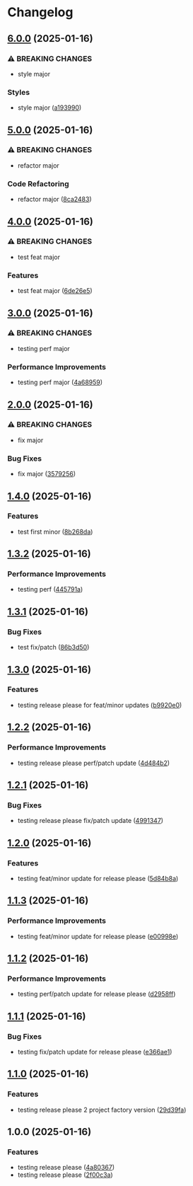 # Changelog

## [6.0.0](https://github.com/cecuevas-hblf/test-dependabot-groups/compare/v5.0.0...v6.0.0) (2025-01-16)


### ⚠ BREAKING CHANGES

* style major

### Styles

* style major ([a193990](https://github.com/cecuevas-hblf/test-dependabot-groups/commit/a193990a7300a33ca663feeb1b0cf880b28e7494))

## [5.0.0](https://github.com/cecuevas-hblf/test-dependabot-groups/compare/v4.0.0...v5.0.0) (2025-01-16)


### ⚠ BREAKING CHANGES

* refactor major

### Code Refactoring

* refactor major ([8ca2483](https://github.com/cecuevas-hblf/test-dependabot-groups/commit/8ca2483267af4e73ffed9f2b6ef3296b545e5da8))

## [4.0.0](https://github.com/cecuevas-hblf/test-dependabot-groups/compare/v3.0.0...v4.0.0) (2025-01-16)


### ⚠ BREAKING CHANGES

* test feat major

### Features

* test feat major ([6de26e5](https://github.com/cecuevas-hblf/test-dependabot-groups/commit/6de26e5a4bd45be3644da814613a974c82b749fc))

## [3.0.0](https://github.com/cecuevas-hblf/test-dependabot-groups/compare/v2.0.0...v3.0.0) (2025-01-16)


### ⚠ BREAKING CHANGES

* testing perf major

### Performance Improvements

* testing perf major ([4a68959](https://github.com/cecuevas-hblf/test-dependabot-groups/commit/4a6895933e2421f656cfdfabe04749c05013eac9))

## [2.0.0](https://github.com/cecuevas-hblf/test-dependabot-groups/compare/v1.4.0...v2.0.0) (2025-01-16)


### ⚠ BREAKING CHANGES

* fix major

### Bug Fixes

* fix major ([3579256](https://github.com/cecuevas-hblf/test-dependabot-groups/commit/3579256b2fc3f1dcf6777ae4faefba60b4c26d99))

## [1.4.0](https://github.com/cecuevas-hblf/test-dependabot-groups/compare/v1.3.2...v1.4.0) (2025-01-16)


### Features

* test first minor ([8b268da](https://github.com/cecuevas-hblf/test-dependabot-groups/commit/8b268da14bbbd67c60fade5c5d09047bac3bfa11))

## [1.3.2](https://github.com/cecuevas-hblf/test-dependabot-groups/compare/v1.3.1...v1.3.2) (2025-01-16)


### Performance Improvements

* testing perf ([445791a](https://github.com/cecuevas-hblf/test-dependabot-groups/commit/445791a1f12428583c705f1b94f47831ff73634f))

## [1.3.1](https://github.com/cecuevas-hblf/test-dependabot-groups/compare/v1.3.0...v1.3.1) (2025-01-16)


### Bug Fixes

* test fix/patch ([86b3d50](https://github.com/cecuevas-hblf/test-dependabot-groups/commit/86b3d508c5fb0e07b701054ad264b5516d13c7e4))

## [1.3.0](https://github.com/cecuevas-hblf/test-dependabot-groups/compare/v1.2.2...v1.3.0) (2025-01-16)


### Features

* testing release please for feat/minor updates ([b9920e0](https://github.com/cecuevas-hblf/test-dependabot-groups/commit/b9920e0094e66dcd9e603bc911284e21657b6bfc))

## [1.2.2](https://github.com/cecuevas-hblf/test-dependabot-groups/compare/v1.2.1...v1.2.2) (2025-01-16)


### Performance Improvements

* testing release please perf/patch update ([4d484b2](https://github.com/cecuevas-hblf/test-dependabot-groups/commit/4d484b248f56c4e271d8b565ba987f08f32cec0b))

## [1.2.1](https://github.com/cecuevas-hblf/test-dependabot-groups/compare/v1.2.0...v1.2.1) (2025-01-16)


### Bug Fixes

* testing release please fix/patch update ([4991347](https://github.com/cecuevas-hblf/test-dependabot-groups/commit/4991347a55cf3e1dadb0411bb30701ed4d2a20ea))

## [1.2.0](https://github.com/cecuevas-hblf/test-dependabot-groups/compare/v1.1.3...v1.2.0) (2025-01-16)


### Features

* testing feat/minor update for release please ([5d84b8a](https://github.com/cecuevas-hblf/test-dependabot-groups/commit/5d84b8aa3501639c254a6a1c87acaf3d08bb0065))

## [1.1.3](https://github.com/cecuevas-hblf/test-dependabot-groups/compare/v1.1.2...v1.1.3) (2025-01-16)


### Performance Improvements

* testing feat/minor update for release please ([e00998e](https://github.com/cecuevas-hblf/test-dependabot-groups/commit/e00998e2647b63560fcbf9ef9660af305e632a46))

## [1.1.2](https://github.com/cecuevas-hblf/test-dependabot-groups/compare/v1.1.1...v1.1.2) (2025-01-16)


### Performance Improvements

* testing perf/patch update for release please ([d2958ff](https://github.com/cecuevas-hblf/test-dependabot-groups/commit/d2958ff54d4271e6766c619a60412610ac9d9d74))

## [1.1.1](https://github.com/cecuevas-hblf/test-dependabot-groups/compare/v1.1.0...v1.1.1) (2025-01-16)


### Bug Fixes

* testing fix/patch update for release please ([e366ae1](https://github.com/cecuevas-hblf/test-dependabot-groups/commit/e366ae188834696af9de8d527323c4b2bdafbaa0))

## [1.1.0](https://github.com/cecuevas-hblf/test-dependabot-groups/compare/v1.0.0...v1.1.0) (2025-01-16)


### Features

* testing release please 2 project factory version ([29d39fa](https://github.com/cecuevas-hblf/test-dependabot-groups/commit/29d39fa6afe40f9e38cc2c9c4e5349950db35d55))

## 1.0.0 (2025-01-16)


### Features

* testing release please ([4a80367](https://github.com/cecuevas-hblf/test-dependabot-groups/commit/4a803670f9605a9c9c09f4d2a7d4cb04618f268a))
* testing release please ([2f00c3a](https://github.com/cecuevas-hblf/test-dependabot-groups/commit/2f00c3a80a375c366fb6cafe9db25babdf908af0))
